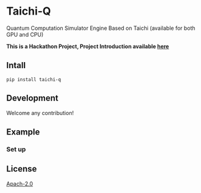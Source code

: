 # Taichi-Q

Quantum Computation Simulator Engine Based on Taichi (available for both GPU and CPU)

**This is a Hackathon Project, Project Introduction available [here](https://bughht.github.io/University_SHU/Taichi-Q%20Introduction)**

## Intall

```
pip install taichi-q
```

## Development

Welcome any contribution!

## Example

### Set up 


## License

[Apach-2.0](LICENSE)